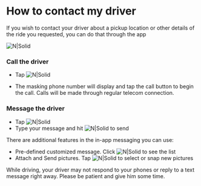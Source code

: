<h1>How to contact my driver</h1>

If you wish to contact your driver about a pickup location or other details of the ride you requested, you can do that through the app

![N|Solid](https://static-qup.s3.us-west-1.amazonaws.com/gif/contact_driver.png)

### Call the driver
- Tap ![N|Solid](https://static-qup.s3.us-west-1.amazonaws.com/gif/call_icon.JPG)

- The masking phone number will display and tap the call button to begin the call. Calls will be made through regular telecom connection.

### Message the driver

- Tap ![N|Solid](https://static-qup.s3.us-west-1.amazonaws.com/gif/chat_icon.JPG)
- Type your message and hit ![N|Solid](https://static-qup.s3.us-west-1.amazonaws.com/gif/sendicon.JPG) to send

There are additional features in the in-app messaging you can use:
- Pre-defined customized message. Click ![N|Solid](https://static-qup.s3.us-west-1.amazonaws.com/gif/newpredefined.JPG) to see the list
- Attach and Send pictures. Tap ![N|Solid](https://static-qup.s3.us-west-1.amazonaws.com/gif/snapicon.JPG) to select or snap new pictures

While driving, your driver may not respond to your phones or reply to a text message right away. Please be patient and give him some time.
